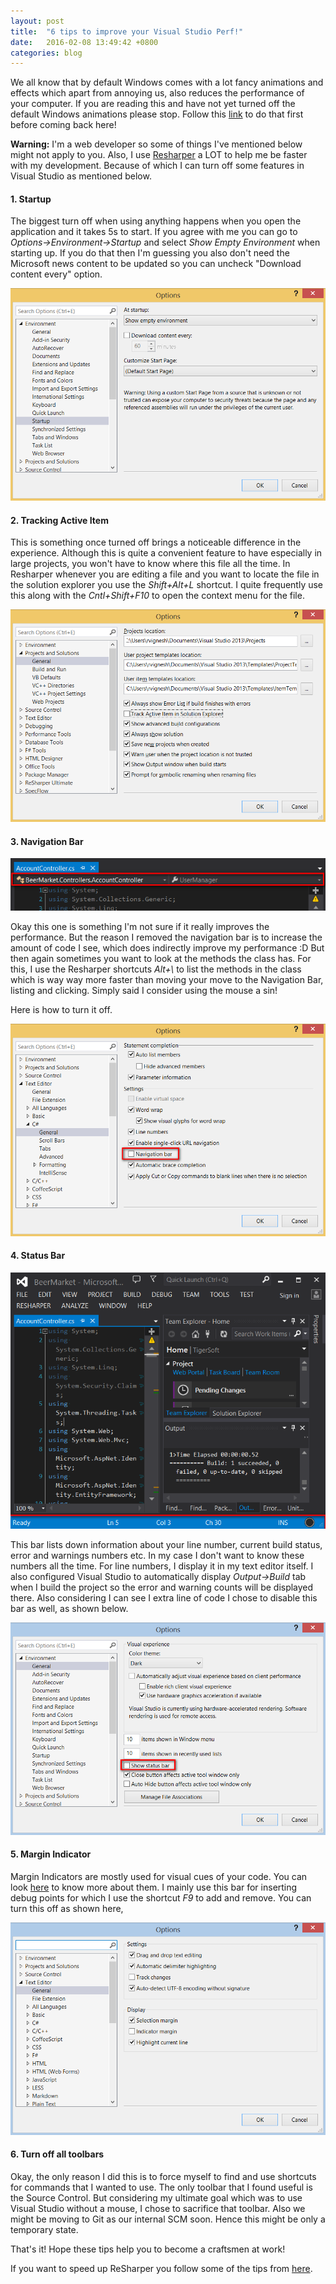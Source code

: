 ```yaml
---
layout: post
title:  "6 tips to improve your Visual Studio Perf!"
date:   2016-02-08 13:49:42 +0800
categories: blog
---
```

We all know that by default Windows comes with a lot fancy animations and effects which apart from annoying us, also reduces the performance of your computer. If you are reading this and have not yet turned off the default Windows animations please stop. Follow this [link](http://www.howtogeek.com/128306/how-to-disable-the-animations-on-the-windows-8-start-screen/) to do that first before coming back here!

**Warning:** I'm a web developer so some of things I've mentioned below might not apply to you. Also, I use [Resharper](https://www.jetbrains.com/resharper/) a LOT to help me be faster with my development. Because of which I can turn off some features in Visual Studio as mentioned below.

#### 1. Startup

The biggest turn off when using anything happens when you open the application and it takes 5s to start. If you agree with me you can go to *Options->Environment->Startup* and select *Show Empty Environment* when starting up. If you do that then I'm guessing you also don't need the Microsoft news content to be updated so you can uncheck "Download content every" option.

![disable startup](/images/startup.png "Disable Startup Image")

#### 2. Tracking Active Item

This is something once turned off brings a noticeable difference in the experience. Although this is quite a convenient feature to have especially in large projects, you won't have to know where this file all the time. In Resharper whenever you are editing a file and you want to locate the file in the solution explorer you use the *Shift+Alt+L* shortcut. I quite frequently use this along with the *Cntl+Shift+F10* to open the context menu for the file.

![disable active item](/images/active_item.png "Disable Active Item Tracking")

#### 3. Navigation Bar

![nav bar](/images/nav_bar.png "Visual Studio Navigation Bar")

Okay this one is something I'm not sure if it really improves the performance. But the reason I removed the navigation bar is to increase the amount of code I see, which does indirectly improve my performance :D But then again sometimes you want to look at the methods the class has. For this, I use the Resharper shortcuts *Alt+\\* to list the methods in the class which is way way more faster than moving your move to the Navigation Bar, listing and clicking. Simply said I consider using the mouse a sin!

Here is how to turn it off.

![nav bar stop](/images/nav_bar_stop.png "Disable Navigation Bar")

#### 4. Status Bar

![status bar](/images/status.png "Status Bar")

This bar lists down information about your line number, current build status, error and warnings numbers etc. In my case I don't want to know these numbers all the time. For line numbers, I display it in my text editor itself. I also configured Visual Studio to automatically display *Output->Build* tab when I build the project so the error and warning counts will be displayed there. Also considering I can see I extra line of code I chose to disable this bar as well, as shown below.

![disable status bar](/images/hide_status_bar.png "Hide Status Bar")

#### 5. Margin Indicator

Margin Indicators are mostly used for visual cues of your code. You can look [here](https://msdn.microsoft.com/en-us/library/aa238792.aspx) to know more about them. I mainly use this bar for inserting debug points for which I use the shortcut *F9* to add and remove. You can turn this off as shown here,

![disable indicator margin](/images/indicator_margin.png "Disable Indicator Margin")

#### 6. Turn off all toolbars

Okay, the only reason I did this is to force myself to find and use shortcuts for commands that I wanted to use. The only toolbar that I found useful is the Source Control. But considering my ultimate goal which was to use Visual Studio without a mouse, I chose to sacrifice that toolbar. Also we might be moving to Git as our internal SCM soon. Hence this might be only a temporary state.

That's it! Hope these tips help you to become a craftsmen at work!

If you want to speed up ReSharper you follow some of the tips from [here](https://confluence.jetbrains.com/pages/viewpage.action?pageId=37228482).
